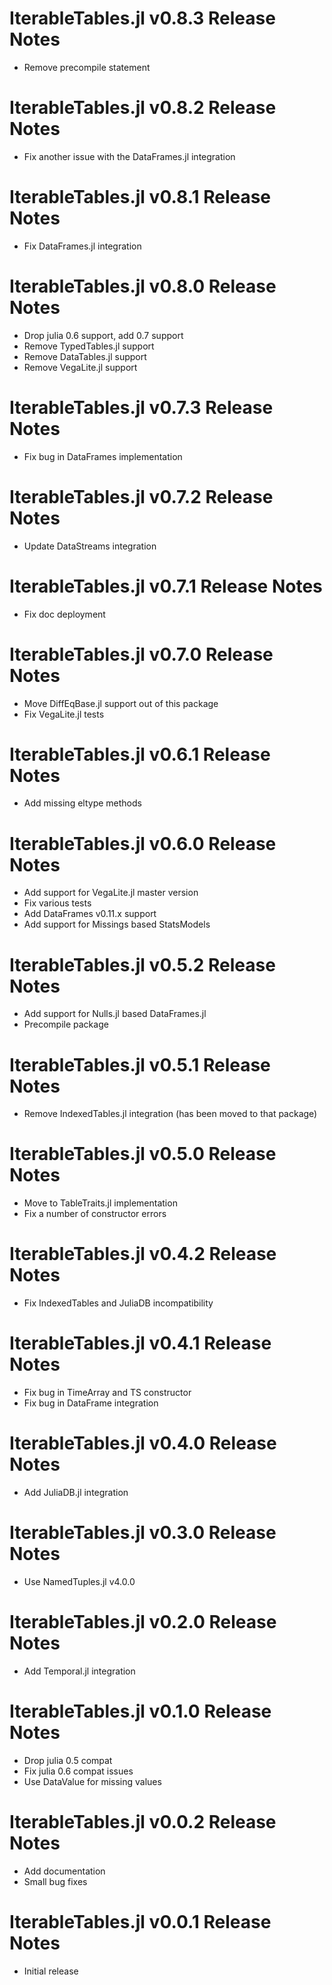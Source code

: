 # IterableTables.jl v0.8.3 Release Notes
* Remove precompile statement

# IterableTables.jl v0.8.2 Release Notes
* Fix another issue with the DataFrames.jl integration

# IterableTables.jl v0.8.1 Release Notes
* Fix DataFrames.jl integration

# IterableTables.jl v0.8.0 Release Notes
* Drop julia 0.6 support, add 0.7 support
* Remove TypedTables.jl support
* Remove DataTables.jl support
* Remove VegaLite.jl support

# IterableTables.jl v0.7.3 Release Notes
* Fix bug in DataFrames implementation

# IterableTables.jl v0.7.2 Release Notes
* Update DataStreams integration

# IterableTables.jl v0.7.1 Release Notes
* Fix doc deployment

# IterableTables.jl v0.7.0 Release Notes
* Move DiffEqBase.jl support out of this package
* Fix VegaLite.jl tests

# IterableTables.jl v0.6.1 Release Notes
* Add missing eltype methods

# IterableTables.jl v0.6.0 Release Notes
* Add support for VegaLite.jl master version
* Fix various tests
* Add DataFrames v0.11.x support
* Add support for Missings based StatsModels

# IterableTables.jl v0.5.2 Release Notes
* Add support for Nulls.jl based DataFrames.jl
* Precompile package

# IterableTables.jl v0.5.1 Release Notes
* Remove IndexedTables.jl integration (has been moved to that package)

# IterableTables.jl v0.5.0 Release Notes
* Move to TableTraits.jl implementation
* Fix a number of constructor errors

# IterableTables.jl v0.4.2 Release Notes
* Fix IndexedTables and JuliaDB incompatibility

# IterableTables.jl v0.4.1 Release Notes
* Fix bug in TimeArray and TS constructor
* Fix bug in DataFrame integration

# IterableTables.jl v0.4.0 Release Notes
* Add JuliaDB.jl integration

# IterableTables.jl v0.3.0 Release Notes
* Use NamedTuples.jl v4.0.0

# IterableTables.jl v0.2.0 Release Notes
* Add Temporal.jl integration

# IterableTables.jl v0.1.0 Release Notes
* Drop julia 0.5 compat
* Fix julia 0.6 compat issues
* Use DataValue for missing values

# IterableTables.jl v0.0.2 Release Notes
* Add documentation
* Small bug fixes

# IterableTables.jl v0.0.1 Release Notes
* Initial release
